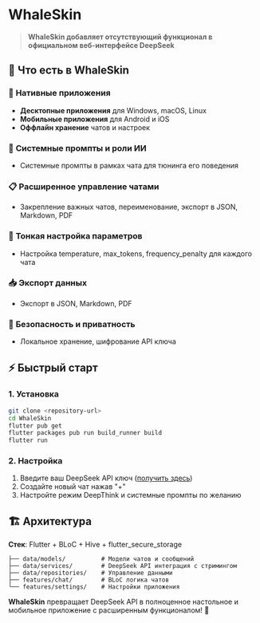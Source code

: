 # WhaleSkin

> **WhaleSkin добавляет отсутствующий функционал в официальном веб-интерфейсе DeepSeek**

## 🚀 Что есть в WhaleSkin

### 📱 **Нативные приложения**
- **Десктопные приложения** для Windows, macOS, Linux
- **Мобильные приложения** для Android и iOS
- **Оффлайн хранение** чатов и настроек

### 🤖 **Системные промпты и роли ИИ**
- Системные промпты в рамках чата для тюнинга его поведения

### 📋 **Расширенное управление чатами**
- Закрепление важных чатов, переименование, экспорт в JSON, Markdown, PDF

### 🔧 **Тонкая настройка параметров**
- Настройка temperature, max_tokens, frequency_penalty для каждого чата

### 📥 **Экспорт данных**
- Экспорт в JSON, Markdown, PDF

### 🔐 **Безопасность и приватность**
- Локальное хранение, шифрование API ключа

## ⚡ Быстрый старт

### 1. Установка
```bash
git clone <repository-url>
cd WhaleSkin
flutter pub get
flutter packages pub run build_runner build
flutter run
```

### 2. Настройка
1. Введите ваш DeepSeek API ключ ([получить здесь](https://platform.deepseek.com))
2. Создайте новый чат нажав "+"
3. Настройте режим DeepThink и системные промпты по желанию

## 🏗️ Архитектура

**Стек**: Flutter + BLoC + Hive + flutter_secure_storage

```
├── data/models/          # Модели чатов и сообщений
├── data/services/        # DeepSeek API интеграция с стримингом
├── data/repositories/    # Управление данными
├── features/chat/        # BLoC логика чатов
└── features/settings/    # Настройки приложения
```

**WhaleSkin** превращает DeepSeek API в полноценное настольное и мобильное приложение с расширенным функционалом! 🐋
